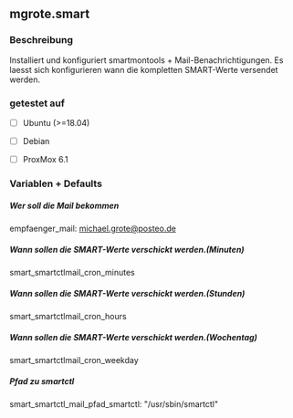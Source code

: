 ## mgrote.smart

### Beschreibung
Installiert und konfiguriert smartmontools + Mail-Benachrichtigungen.
Es laesst sich konfigurieren wann die kompletten SMART-Werte versendet werden.

### getestet auf
- [ ] Ubuntu (>=18.04)
- [ ] Debian

- [ ] ProxMox 6.1

### Variablen + Defaults
##### Wer soll die Mail bekommen
empfaenger_mail: michael.grote@posteo.de
##### Wann sollen die SMART-Werte verschickt werden.(Minuten)
smart_smartctlmail_cron_minutes
##### Wann sollen die SMART-Werte verschickt werden.(Stunden)
smart_smartctlmail_cron_hours
##### Wann sollen die SMART-Werte verschickt werden.(Wochentag)
smart_smartctlmail_cron_weekday
##### Pfad zu smartctl
smart_smartctl_mail_pfad_smartctl: "/usr/sbin/smartctl"
